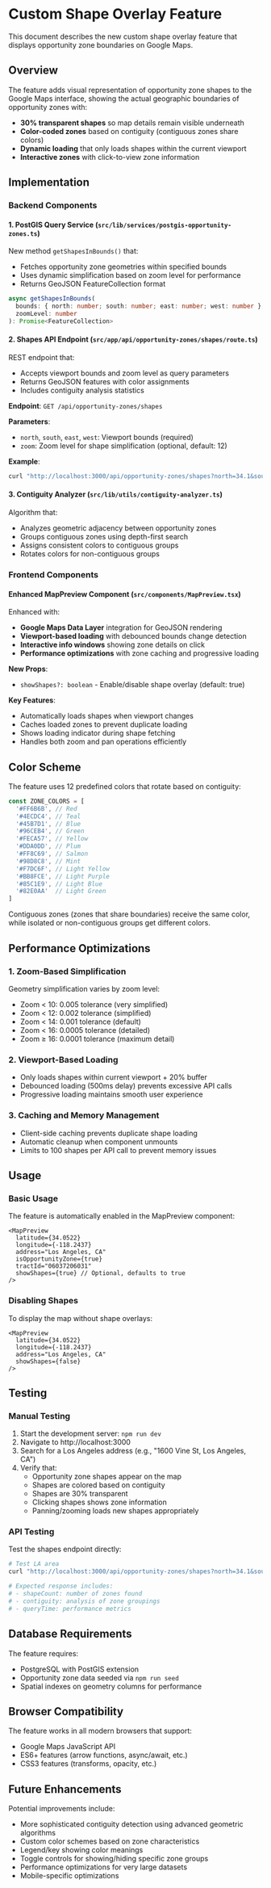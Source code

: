 # Custom Shape Overlay Feature

This document describes the new custom shape overlay feature that displays opportunity zone boundaries on Google Maps.

## Overview

The feature adds visual representation of opportunity zone shapes to the Google Maps interface, showing the actual geographic boundaries of opportunity zones with:

- **30% transparent shapes** so map details remain visible underneath
- **Color-coded zones** based on contiguity (contiguous zones share colors)
- **Dynamic loading** that only loads shapes within the current viewport
- **Interactive zones** with click-to-view zone information

## Implementation

### Backend Components

#### 1. PostGIS Query Service (`src/lib/services/postgis-opportunity-zones.ts`)

New method `getShapesInBounds()` that:
- Fetches opportunity zone geometries within specified bounds
- Uses dynamic simplification based on zoom level for performance
- Returns GeoJSON FeatureCollection format

```typescript
async getShapesInBounds(
  bounds: { north: number; south: number; east: number; west: number },
  zoomLevel: number
): Promise<FeatureCollection>
```

#### 2. Shapes API Endpoint (`src/app/api/opportunity-zones/shapes/route.ts`)

REST endpoint that:
- Accepts viewport bounds and zoom level as query parameters
- Returns GeoJSON features with color assignments
- Includes contiguity analysis statistics

**Endpoint**: `GET /api/opportunity-zones/shapes`

**Parameters**:
- `north`, `south`, `east`, `west`: Viewport bounds (required)
- `zoom`: Zoom level for shape simplification (optional, default: 12)

**Example**:
```bash
curl "http://localhost:3000/api/opportunity-zones/shapes?north=34.1&south=34.0&east=-118.0&west=-118.3&zoom=12"
```

#### 3. Contiguity Analyzer (`src/lib/utils/contiguity-analyzer.ts`)

Algorithm that:
- Analyzes geometric adjacency between opportunity zones
- Groups contiguous zones using depth-first search
- Assigns consistent colors to contiguous groups
- Rotates colors for non-contiguous groups

### Frontend Components

#### Enhanced MapPreview Component (`src/components/MapPreview.tsx`)

Enhanced with:
- **Google Maps Data Layer** integration for GeoJSON rendering
- **Viewport-based loading** with debounced bounds change detection
- **Interactive info windows** showing zone details on click
- **Performance optimizations** with zone caching and progressive loading

**New Props**:
- `showShapes?: boolean` - Enable/disable shape overlay (default: true)

**Key Features**:
- Automatically loads shapes when viewport changes
- Caches loaded zones to prevent duplicate loading
- Shows loading indicator during shape fetching
- Handles both zoom and pan operations efficiently

## Color Scheme

The feature uses 12 predefined colors that rotate based on contiguity:

```typescript
const ZONE_COLORS = [
  '#FF6B6B', // Red
  '#4ECDC4', // Teal  
  '#45B7D1', // Blue
  '#96CEB4', // Green
  '#FECA57', // Yellow
  '#DDA0DD', // Plum
  '#FF8C69', // Salmon
  '#98D8C8', // Mint
  '#F7DC6F', // Light Yellow
  '#BB8FCE', // Light Purple
  '#85C1E9', // Light Blue
  '#82E0AA'  // Light Green
]
```

Contiguous zones (zones that share boundaries) receive the same color, while isolated or non-contiguous groups get different colors.

## Performance Optimizations

### 1. Zoom-Based Simplification

Geometry simplification varies by zoom level:
- Zoom < 10: 0.005 tolerance (very simplified)
- Zoom < 12: 0.002 tolerance (simplified)  
- Zoom < 14: 0.001 tolerance (default)
- Zoom < 16: 0.0005 tolerance (detailed)
- Zoom ≥ 16: 0.0001 tolerance (maximum detail)

### 2. Viewport-Based Loading

- Only loads shapes within current viewport + 20% buffer
- Debounced loading (500ms delay) prevents excessive API calls
- Progressive loading maintains smooth user experience

### 3. Caching and Memory Management

- Client-side caching prevents duplicate shape loading
- Automatic cleanup when component unmounts
- Limits to 100 shapes per API call to prevent memory issues

## Usage

### Basic Usage

The feature is automatically enabled in the MapPreview component:

```tsx
<MapPreview
  latitude={34.0522}
  longitude={-118.2437}
  address="Los Angeles, CA"
  isOpportunityZone={true}
  tractId="06037206031"
  showShapes={true} // Optional, defaults to true
/>
```

### Disabling Shapes

To display the map without shape overlays:

```tsx
<MapPreview
  latitude={34.0522}
  longitude={-118.2437}
  address="Los Angeles, CA"
  showShapes={false}
/>
```

## Testing

### Manual Testing

1. Start the development server: `npm run dev`
2. Navigate to http://localhost:3000
3. Search for a Los Angeles address (e.g., "1600 Vine St, Los Angeles, CA")
4. Verify that:
   - Opportunity zone shapes appear on the map
   - Shapes are colored based on contiguity
   - Shapes are 30% transparent
   - Clicking shapes shows zone information
   - Panning/zooming loads new shapes appropriately

### API Testing

Test the shapes endpoint directly:

```bash
# Test LA area
curl "http://localhost:3000/api/opportunity-zones/shapes?north=34.1&south=34.0&east=-118.0&west=-118.3&zoom=12" | jq '.metadata'

# Expected response includes:
# - shapeCount: number of zones found
# - contiguity: analysis of zone groupings
# - queryTime: performance metrics
```

## Database Requirements

The feature requires:
- PostgreSQL with PostGIS extension
- Opportunity zone data seeded via `npm run seed`
- Spatial indexes on geometry columns for performance

## Browser Compatibility

The feature works in all modern browsers that support:
- Google Maps JavaScript API
- ES6+ features (arrow functions, async/await, etc.)
- CSS3 features (transforms, opacity, etc.)

## Future Enhancements

Potential improvements include:
- More sophisticated contiguity detection using advanced geometric algorithms
- Custom color schemes based on zone characteristics
- Legend/key showing color meanings
- Toggle controls for showing/hiding specific zone groups
- Performance optimizations for very large datasets
- Mobile-specific optimizations